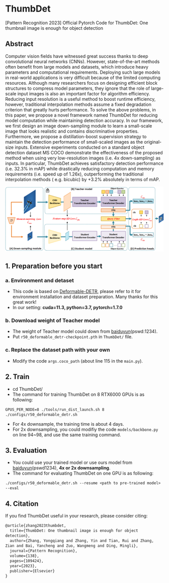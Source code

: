 # ThumbDet
[Pattern Recognition 2023] Official Pytorch Code for ThumbDet: One thumbnail image is enough for object detection
## Abstract
Computer vision fields have witnessed great success thanks to deep convolutional neural networks (CNNs). However, state-of-the-art methods often benefit from large models and datasets, which introduce heavy parameters and computational requirements. Deploying such large models in real-world applications is very difficult because of the limited computing resources. Although many researchers focus on designing efficient block structures to compress model parameters, they ignore that the role of large-scale input images is also an important factor for algorithm efficiency. Reducing input resolution is a useful method to boost runtime efficiency, however, traditional interpolation methods assume a fixed degradation criterion that greatly hurts performance. To solve the above problems, in this paper, we propose a novel framework named ThumbDet for reducing model computation while maintaining detection accuracy. In our framework, we first design an image down-sampling module to learn a small-scale image that looks realistic and contains discriminative properties. Furthermore, we propose a distillation-boost supervision strategy to maintain the detection performance of small-scaled images as the original-size inputs. Extensive experiments conducted on a standard object detection dataset MS COCO demonstrate the effectiveness of the proposed method when using very low-resolution images (i.e. 4x down-sampling) as inputs. In particular, ThumbDet achieves satisfactory detection performance (i.e. 32.3% in mAP) while drastically reducing computation and memory requirements (i.e. speed up of 1.26x), outperforming the traditional interpolation methods ( e.g. bicubic) by +3.2% absolutely in terms of mAP.

<div align="center">
  <img src="https://github.com/zhangyin1996/ThumbDet/blob/main/pipline.png">
</div>

## 1. Preparation before you start
### a. Environment and detaset
+ This code is based on [Deformable-DETR](https://github.com/fundamentalvision/Deformable-DETR), please refer to it for environment installation and dataset preparation. Many thanks for this great work!
+ In our setting: **cuda=11.3, python=3.7, pytorch=1.7.0**
### b. Download weight of Teacher model
+ The weight of Teacher model could down from [baiduyun](https://pan.baidu.com/s/18CJN4cbpUpxOUNzrxoii1w?pwd=1234)(pswd:1234).
+ Put `r50_deformable_detr-checkpoint.pth` in `ThumbDet/` file.
### c. Replace the dataset path with your own
+ Modify the code `args.coco_path` (about line 115 in the `main.py`).

## 2. Train
+ cd ThumbDet/ 
+ The command for training ThumbDet on 8 RTX6000 GPUs is as following:
```
GPUS_PER_NODE=8 ./tools/run_dist_launch.sh 8 ./configs/r50_deformable_detr.sh
```
+ For 4x downsample, the training time is about 4 days.
+ For 2x downsampling, you could modifiy the code `models/backbone.py` on line 94~98, and use the same training command.

## 3. Evaluation
+ You could use your trained model or use ours model from [baiduyun](https://pan.baidu.com/s/1Dl7VI7wHsW0TlP3dZNF2aA?pwd=1234)(pswd1234), **4x or 2x downsampling**.
+ The command for evaluating ThumbDet on one GPU is as following:
```
./configs/r50_deformable_detr.sh --resume <path to pre-trained model> --eval
```
## 4. Citation
If you find ThumbDet useful in your research, please consider citing:
```
@article{zhang2023thumbdet,
  title={ThumbDet: One thumbnail image is enough for object detection},
  author={Zhang, Yongqiang and Zhang, Yin and Tian, Rui and Zhang, Zian and Bai, Yancheng and Zuo, Wangmeng and Ding, Mingli},
  journal={Pattern Recognition},
  volume={138},
  pages={109424},
  year={2023},
  publisher={Elsevier}
}
```
